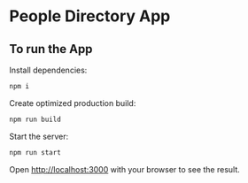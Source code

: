# People Directory App

## To run the App

Install dependencies:

```bash
npm i
```

Create optimized production build:

```bash
npm run build
```

Start the server:

```bash
npm run start
```

Open [http://localhost:3000](http://localhost:3000) with your browser to see the result.
